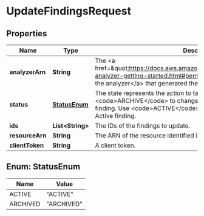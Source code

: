 

# UpdateFindingsRequest


## Properties

| Name | Type | Description | Notes |
|------------ | ------------- | ------------- | -------------|
|**analyzerArn** | **String** | The &lt;a href&#x3D;\&quot;https://docs.aws.amazon.com/IAM/latest/UserGuide/access-analyzer-getting-started.html#permission-resources\&quot;&gt;ARN of the analyzer&lt;/a&gt; that generated the findings to update. |  |
|**status** | [**StatusEnum**](#StatusEnum) | The state represents the action to take to update the finding Status. Use &lt;code&gt;ARCHIVE&lt;/code&gt; to change an Active finding to an Archived finding. Use &lt;code&gt;ACTIVE&lt;/code&gt; to change an Archived finding to an Active finding. |  |
|**ids** | **List&lt;String&gt;** | The IDs of the findings to update. |  [optional] |
|**resourceArn** | **String** | The ARN of the resource identified in the finding. |  [optional] |
|**clientToken** | **String** | A client token. |  [optional] |



## Enum: StatusEnum

| Name | Value |
|---- | -----|
| ACTIVE | &quot;ACTIVE&quot; |
| ARCHIVED | &quot;ARCHIVED&quot; |



